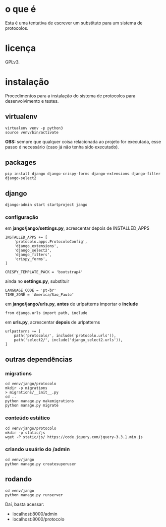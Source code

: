 # o que é
Esta é uma tentativa de escrever um substituto para um sistema de protocolos.

# licença
GPLv3.

# instalação
Procedimentos para a instalação do sistema de protocolos para desenvolvimento e testes.

## virtualenv

    virtualenv venv -p python3
    source venv/bin/activate

**OBS:** sempre que qualquer coisa relacionada ao projeto for executada, esse passo é necessário (caso já não tenha sido executado).

## packages

    pip install django django-crispy-forms django-extensions django-filter django-select2

## django

    django-admin start startproject jango

### configuração
em **jango/jango/settings.py**, acrescentar depois de INSTALLED_APPS

    INSTALLED_APPS += [
    	'protocolo.apps.ProtocoloConfig',
    	'django_extensions',
    	'django_select2',
    	'django_filters',
    	'crispy_forms',
    ]
    
    CRISPY_TEMPLATE_PACK = 'bootstrap4'

ainda no **settings.py**, substituir

    LANGUAGE_CODE = 'pt-br'
    TIME_ZONE = 'America/Sao_Paulo'

em **jango/jango/urls.py**, **antes** de urlpatterns importar o **include**

    from django.urls import path, include

em **urls.py**, acrescentar **depois** de urlpatterns

    urlpatterns += [
        path('protocolo/', include('protocolo.urls')),
        path('select2/', include('django_select2.urls')),
    ]

## outras dependências

### migrations

    cd venv/jango/protocolo
    mkdir -p migrations
    > migrations/__init__.py
    cd ..
    python manage.py makemigrations
    python manage.py migrate

### conteúdo estático

    cd venv/jango/protocolo
    mkdir -p static/js
    wget -P static/js/ https://code.jquery.com/jquery-3.3.1.min.js

### criando usuário do /admin

    cd venv/jango
    python manage.py createsuperuser

## rodando

    cd venv/jango
    python manage.py runserver

Daí, basta acessar:

 - localhost:8000/admin
 - localhost:8000/protocolo
